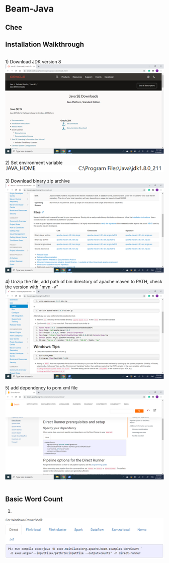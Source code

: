 # Beam-Java

## Chee

## Installation Walkthrough
<br/>
1) Download JDK version 8
<br/>
<img src="https://github.com/GuanMingChee/Beam-Java/blob/main/Screenshot%20(4).png">
<br/>
<br/>
2) Set environment variable
<br/>
<img src="https://github.com/GuanMingChee/Beam-Java/blob/main/Screenshot%20(3).png">
<br/>
<br/>
3) Download binary zip archive
<br/>
<img src="https://github.com/GuanMingChee/Beam-Java/blob/main/Screenshot%20(5).png">
<br/>
<br/>
4) Unzip the file, add path of bin directory of apache maven to PATH, check the version with "mvn -v"
<br/>
<img src="https://github.com/GuanMingChee/Beam-Java/blob/main/Screenshot%20(6).png">
<br/>
<br/>
5) add dependency to pom.xml file
<br/>
<img src="https://github.com/GuanMingChee/Beam-Java/blob/main/Screenshot%20(7).png">
<br/>
<br/>

## Basic Word Count
1) 
<img src="https://github.com/GuanMingChee/Beam-Java/blob/main/Screenshot%20(8).png">
